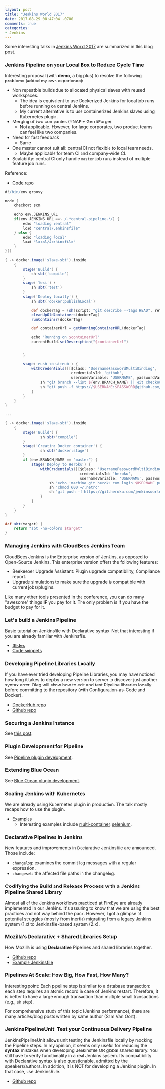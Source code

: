 ```yaml
---
layout: post
title: "Jenkins World 2017"
date: 2017-08-29 08:47:04 -0700
comments: true
categories: 
- Jenkins
---
```


Some interesting talks in [Jenkins World 2017](https://www.cloudbees.com/jenkinsworld/schedule) are summarized in this blog post.

<!--more-->

### Jenkins Pipeline on your Local Box to Reduce Cycle Time

Interesting proposal (with **demo**, a big plus) to resolve the following problems (added my own experience):

* Non repeatble builds due to allocated physical slaves with reused workspaces.
  * The idea is equivalent to use Dockerized Jenkins for local job runs before running on central Jenkins.
  * My current alternative is to use containerized Jenkins slaves using Kubernetes plugin.
* Merging of two companies (YNAP + GerritForge)
  * Not applicable. However, for large corporates, two product teams can feel like two companies.
* Need for fast feedback
  * Same
* One master cannot suit all: central CI not flexible to local team needs.
  * Maybe applicable for team CI and company-wide CI.
* Scalability: central CI only handle `master` job runs instead of multiple feature job runs.

Reference:

* [Code repo](https://github.com/NET-A-PORTER/jenkinsworld-2017-sample-app)

``` groovy default Jenkinsfile
#!/bin/env groovy

node {
    checkout scm

    echo env.JENKINS_URL
    if(env.JENKINS_URL ==~ /.*central-pipeline.*/) {
        echo "loading central"
        load "central/Jenkinsfile"
    } else {
        echo "loading local"
        load "local/Jenkinsfile"
    }
}()
```

``` groovy local Jenkinsfile
{ -> docker.image('slave-sbt').inside 
    {
        stage('Build') {
            sh sbt('compile')
        }
        stage('Test') {
            sh sbt('test')
        }
        stage('Deploy Locally') {
            sh sbt('docker:publishLocal')

            def dockerTag = (sh(script: "git describe --tags HEAD", returnStdout: true)).trim()
            cleanUpOldContainers(dockerTag)
            runContainer(dockerTag)

            def containerUrl = getRunningContainerURL(dockerTag)

            echo "Running on $containerUrl"
            currentBuild.setDescription("$containerUrl")


        }

        stage('Push to GitHub') {
            withCredentials([[$class: 'UsernamePasswordMultiBinding',
                              credentialsId: 'github',
                              usernameVariable: 'USERNAME', passwordVariable: 'PASSWORD']]) {
                sh "git branch --list ${env.BRANCH_NAME} || git checkout -b ${env.BRANCH_NAME}"
                sh "git push -f https://$USERNAME:$PASSWORD@github.com/NET-A-PORTER/jenkinsworld-2017-sample-app HEAD:refs/heads/${env.BRANCH_NAME}"
            }
        }
    }
}

...
```

``` groovy central Jenkinsfile
{ -> docker.image('slave-sbt').inside
    {
        stage('Build') {
                sh sbt('compile')
        }
        stage('Creating Docker container') {
                sh sbt('docker:stage')
        }
        if (env.BRANCH_NAME == "master") {
            stage('Deploy to Heroku') {
                withCredentials([[$class: 'UsernamePasswordMultiBinding',
                                  credentialsId: 'heroku',
                                  usernameVariable: 'USERNAME', passwordVariable: 'PASSWORD']]) {
                    sh "echo 'machine git.heroku.com login $USERNAME password $PASSWORD' > ~/.netrc"
                    sh "chmod 600 ~/.netrc"
                    sh "git push -f https://git.heroku.com/jenkinsworld-2017-sample-app.git HEAD:master"
                }
            }
        }
    }
}

def sbt(target) {
    return "sbt -no-colors $target"
}
```

### Managing Jenkins with CloudBees Jenkins Team

CloudBees Jenkins is the Enterprise version of Jenkins, as opposed to Open-Source Jenkins.
This enterprise version offers the following features:

* Beekeeper Upgrade Assistant: Plugin upgrade compatibility, Compliance report.
* Upgrade simulations to make sure the upgrade is compatible with current jobs/plugins.

Like many other tools presented in the conference, you can do many "awesome" things **IF** you pay for it.
The only problem is if you have the budget to pay for it.

### Let's build a Jenkins Pipeline

Basic tutorial on Jenkinsfile with Declarative syntax.
Not that interesting if you are already familiar with Jenkinsfile.

* [Slides](https://www.slideshare.net/secret/5d85kTqLfjOgdC)
* [Code snippets](https://gist.github.com/ericlong/25fd60f197f6c4c7b8f265af7a351e75)

### Developing Pipeline Libraries Locally

If you have ever tried developing Pipeline Libraries, you may have noticed how long it takes to deploy a new version to server to discover just another syntax error. Oleg will show how to edit and test Pipeline libraries locally before committing to the repository (with Configuration-as-Code and Docker).

* [DockerHub repo](https://hub.docker.com/r/onenashev/demo-jenkins-config-as-code/)
* [Github repo](https://github.com/oleg-nenashev/demo-jenkins-config-as-code)

<!-- Photos:
IMG_1097
IMG_1098
IMG_1099
-->

### Securing a Jenkins Instance

See [this post](/blog/2017/09/05/securing-jenkins-with-nginx/).

<!-- Photos:
IMG_[1100..1107]
-->

### Plugin Development for Pipeline

See [Pipeline plugin development](/blog/2017/08/29/jenkins-plugin-development/).

### Extending Blue Ocean

See [Blue Ocean plugin development](/blog/2017/08/29/jenkins-plugin-development/).

<!-- Photos:
IMG_[1110..1116]
-->

### Scaling Jenkins with Kubernetes

We are already using Kubernetes plugin in production.
The talk mostly recaps how to use the plugin.

* [Examples](https://github.com/jenkinsci/kubernetes-plugin/tree/master/examples)
  * Interesting examples include [multi-container](https://github.com/jenkinsci/kubernetes-plugin/blob/master/examples/multi-container.groovy), [selenium](https://github.com/jenkinsci/kubernetes-plugin/blob/master/examples/selenium.groovy).

<!-- Photos:
IMG_[1117..1121]
-->

### Declarative Pipelines in Jenkins

New features and improvements in Declarative Jenkinsfile are announced.
Those include:

* `changelog`: examines the commit log messages with a regular expression.
* `changeset`: the affected file paths in the changelog.

<!-- Photos:
IMG_[1123..1134]
-->

### Codifying the Build and Release Process with a Jenkins Pipeline Shared Library

Almost all of the Jenkins workflows practiced at FireEye are already implemented in our Jenkins.
It's assuring to know that we are using the best practices and not way behind the pack.
However, I got a glimpse of potential struggles (mostly from inertia) migrating from a legacy Jenkins system (1.x) to Jenkinsfile-based system (2.x).

<!-- Photos:
IMG_[1135..1138]
-->

<!-- Pimp my Blue Ocean
Photos:
IMG_[1139..1144]
-->

### Mozilla’s Declarative + Shared Libraries Setup

How Mozilla is using **Declarative** Pipelines and shared libraries together.

* [Github repo](https://github.com/mozilla/fxtest-jenkins-pipeline)
* [Example Jenkinsfile](https://github.com/mozilla/mozillians-tests/blob/master/Jenkinsfile)

<!-- Photos:
IMG_[1145..1150]
-->

### Pipelines At Scale: How Big, How Fast, How Many?

Interesting point: Each pipeline step is similar to a database transaction: each step requires an atomic record in case of Jenkins restart.
Therefore, it is better to have a large enough transaction than multiple small transactions (e.g., `sh` step).

For comprehensive study of this topic (Jenkins performance), there are many articles/blog posts written by same author (Sam Van Oort).

<!-- Photos:
IMG_[1151..1163]
-->

### JenkinsPipelineUnit: Test your Continuous Delivery Pipeline

JenkinsPipelineUnit allows unit testing the Jenkinsfile locally by mocking the Pipeline steps.
In my opinion, it seems only useful for reducing the **syntax** mistakes when developing Jenkinsfile OR global shared library.
You still have to verify functionality in a real Jenkins system.
Its compatibility with Declarative syntax is also questionable, admitted by the speakers/authors.
In addition, it is NOT for developling a Jenkins plugin. In that case, use JenkinsRule.

* [Github repo](https://github.com/lesfurets/JenkinsPipelineUnit)

<!-- Photos:
IMG_[1164..1170]
-->